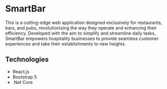 # SmartBar
This is a cutting-edge web application designed exclusively for restaurants, bars, and pubs, revolutionizing the way they operate and enhancing their efficiency. Developed with the aim to simplify and streamline daily tasks, SmartBar empowers hospitality businesses to provide seamless customer experiences and take their establishments to new heights.

## Technologies
- React.js
- Bootstrap 5
- .Net Core
